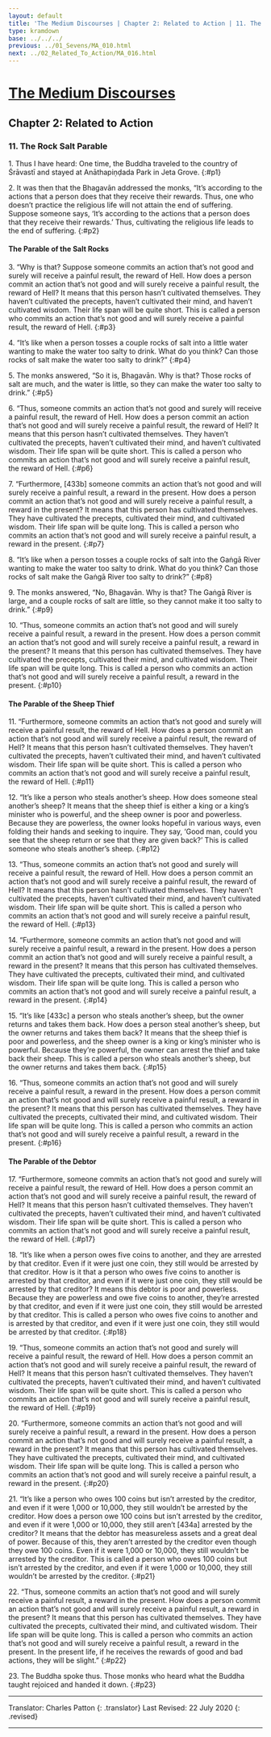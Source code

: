 ```yaml
---
layout: default
title: 'The Medium Discourses | Chapter 2: Related to Action | 11. The Rock Salt Parable'
type: kramdown
base: ../../../
previous: ../01_Sevens/MA_010.html
next: ../02_Related_To_Action/MA_016.html
---
```


# [The Medium Discourses](../../index.html)
## Chapter 2: Related to Action
### 11. The Rock Salt Parable

1\. Thus I have heard: One time, the Buddha traveled to the country of Śrāvastī and stayed at Anāthapiṇḍada Park in Jeta Grove.
{:#p1}

2\. It was then that the Bhagavān addressed the monks, “It’s according to the actions that a person does that they receive their rewards. Thus, one who doesn’t practice the religious life will not attain the end of suffering. Suppose someone says, ‘It’s according to the actions that a person does that they receive their rewards.’ Thus, cultivating the religious life leads to the end of suffering.
{:#p2}

#### The Parable of the Salt Rocks

3\. “Why is that? Suppose someone commits an action that’s not good and surely will receive a painful result, the reward of Hell. How does a person commit an action that’s not good and will surely receive a painful result, the reward of Hell? It means that this person hasn’t cultivated themselves. They haven’t cultivated the precepts, haven’t cultivated their mind, and haven’t cultivated wisdom. Their life span will be quite short. This is called a person who commits an action that’s not good and will surely receive a painful result, the reward of Hell.
{:#p3}

4\. “It’s like when a person tosses a couple rocks of salt into a little water wanting to make the water too salty to drink. What do you think? Can those rocks of salt make the water too salty to drink?”
{:#p4}

5\. The monks answered, “So it is, Bhagavān. Why is that? Those rocks of salt are much, and the water is little, so they can make the water too salty to drink.”
{:#p5}

6\. “Thus, someone commits an action that’s not good and surely will receive a painful result, the reward of Hell. How does a person commit an action that’s not good and will surely receive a painful result, the reward of Hell? It means that this person hasn’t cultivated themselves. They haven’t cultivated the precepts, haven’t cultivated their mind, and haven’t cultivated wisdom. Their life span will be quite short. This is called a person who commits an action that’s not good and will surely receive a painful result, the reward of Hell.
{:#p6}

7\. “Furthermore, [433b] someone commits an action that’s not good and will surely receive a painful result, a reward in the present. How does a person commit an action that’s not good and will surely receive a painful result, a reward in the present? It means that this person has cultivated themselves. They have cultivated the precepts, cultivated their mind, and cultivated wisdom. Their life span will be quite long. This is called a person who commits an action that’s not good and will surely receive a painful result, a reward in the present.
{:#p7}

8\. “It’s like when a person tosses a couple rocks of salt into the Gaṅgā River wanting to make the water too salty to drink. What do you think? Can those rocks of salt make the Gaṅgā River too salty to drink?”
{:#p8}

9\. The monks answered, “No, Bhagavān. Why is that? The Gaṅgā River is large, and a couple rocks of salt are little, so they cannot make it too salty to drink.”
{:#p9}

10\. “Thus, someone commits an action that’s not good and will surely receive a painful result, a reward in the present. How does a person commit an action that’s not good and will surely receive a painful result, a reward in the present? It means that this person has cultivated themselves. They have cultivated the precepts, cultivated their mind, and cultivated wisdom. Their life span will be quite long. This is called a person who commits an action that’s not good and will surely receive a painful result, a reward in the present.
{:#p10}

#### The Parable of the Sheep Thief

11\. “Furthermore, someone commits an action that’s not good and surely will receive a painful result, the reward of Hell. How does a person commit an action that’s not good and will surely receive a painful result, the reward of Hell? It means that this person hasn’t cultivated themselves. They haven’t cultivated the precepts, haven’t cultivated their mind, and haven’t cultivated wisdom. Their life span will be quite short. This is called a person who commits an action that’s not good and will surely receive a painful result, the reward of Hell.
{:#p11}

12\. “It’s like a person who steals another’s sheep. How does someone steal another’s sheep? It means that the sheep thief is either a king or a king’s minister who is powerful, and the sheep owner is poor and powerless. Because they are powerless, the owner looks hopeful in various ways, even folding their hands and seeking to inquire. They say, ‘Good man, could you see that the sheep return or see that they are given back?’ This is called someone who steals another’s sheep.
{:#p12}

13\. “Thus, someone commits an action that’s not good and surely will receive a painful result, the reward of Hell. How does a person commit an action that’s not good and will surely receive a painful result, the reward of Hell? It means that this person hasn’t cultivated themselves. They haven’t cultivated the precepts, haven’t cultivated their mind, and haven’t cultivated wisdom. Their life span will be quite short. This is called a person who commits an action that’s not good and will surely receive a painful result, the reward of Hell.
{:#p13}

14\. “Furthermore, someone commits an action that’s not good and will surely receive a painful result, a reward in the present. How does a person commit an action that’s not good and will surely receive a painful result, a reward in the present? It means that this person has cultivated themselves. They have cultivated the precepts, cultivated their mind, and cultivated wisdom. Their life span will be quite long. This is called a person who commits an action that’s not good and will surely receive a painful result, a reward in the present.
{:#p14}

15\. “It’s like [433c] a person who steals another’s sheep, but the owner returns and takes them back. How does a person steal another’s sheep, but the owner returns and takes them back? It means that the sheep thief is poor and powerless, and the sheep owner is a king or king’s minister who is powerful. Because they’re powerful, the owner can arrest the thief and take back their sheep. This is called a person who steals another’s sheep, but the owner returns and takes them back.
{:#p15}

16\. “Thus, someone commits an action that’s not good and will surely receive a painful result, a reward in the present. How does a person commit an action that’s not good and will surely receive a painful result, a reward in the present? It means that this person has cultivated themselves. They have cultivated the precepts, cultivated their mind, and cultivated wisdom. Their life span will be quite long. This is called a person who commits an action that’s not good and will surely receive a painful result, a reward in the present.
{:#p16}

#### The Parable of the Debtor

17\. “Furthermore, someone commits an action that’s not good and surely will receive a painful result, the reward of Hell. How does a person commit an action that’s not good and will surely receive a painful result, the reward of Hell? It means that this person hasn’t cultivated themselves. They haven’t cultivated the precepts, haven’t cultivated their mind, and haven’t cultivated wisdom. Their life span will be quite short. This is called a person who commits an action that’s not good and will surely receive a painful result, the reward of Hell.
{:#p17}

18\. “It’s like when a person owes five coins to another, and they are arrested by that creditor. Even if it were just one coin, they still would be arrested by that creditor. How is it that a person who owes five coins to another is arrested by that creditor, and even if it were just one coin, they still would be arrested by that creditor? It means this debtor is poor and powerless. Because they are powerless and owe five coins to another, they’re arrested by that creditor, and even if it were just one coin, they still would be arrested by that creditor. This is called a person who owes five coins to another and is arrested by that creditor, and even if it were just one coin, they still would be arrested by that creditor.
{:#p18}

19\. “Thus, someone commits an action that’s not good and surely will receive a painful result, the reward of Hell. How does a person commit an action that’s not good and will surely receive a painful result, the reward of Hell? It means that this person hasn’t cultivated themselves. They haven’t cultivated the precepts, haven’t cultivated their mind, and haven’t cultivated wisdom. Their life span will be quite short. This is called a person who commits an action that’s not good and will surely receive a painful result, the reward of Hell.
{:#p19}

20\. “Furthermore, someone commits an action that’s not good and will surely receive a painful result, a reward in the present. How does a person commit an action that’s not good and will surely receive a painful result, a reward in the present? It means that this person has cultivated themselves. They have cultivated the precepts, cultivated their mind, and cultivated wisdom. Their life span will be quite long. This is called a person who commits an action that’s not good and will surely receive a painful result, a reward in the present.
{:#p20}

21\. “It’s like a person who owes 100 coins but isn’t arrested by the creditor, and even if it were 1,000 or 10,000, they still wouldn’t be arrested by the creditor. How does a person owe 100 coins but isn’t arrested by the creditor, and even if it were 1,000 or 10,000, they still aren’t [434a] arrested by the creditor? It means that the debtor has measureless assets and a great deal of power. Because of this, they aren’t arrested by the creditor even though they owe 100 coins. Even if it were 1,000 or 10,000, they still wouldn’t be arrested by the creditor. This is called a person who owes 100 coins but isn’t arrested by the creditor, and even if it were 1,000 or 10,000, they still wouldn’t be arrested by the creditor.
{:#p21}

22\. “Thus, someone commits an action that’s not good and will surely receive a painful result, a reward in the present. How does a person commit an action that’s not good and will surely receive a painful result, a reward in the present? It means that this person has cultivated themselves. They have cultivated the precepts, cultivated their mind, and cultivated wisdom. Their life span will be quite long. This is called a person who commits an action that’s not good and will surely receive a painful result, a reward in the present. In the present life, if he receives the rewards of good and bad actions, they will be slight.”
{:#p22}

23\. The Buddha spoke thus. Those monks who heard what the Buddha taught rejoiced and handed it down.
{:#p23}


---

Translator: Charles Patton
{: .translator}
Last Revised: 22 July 2020
{: .revised}

---